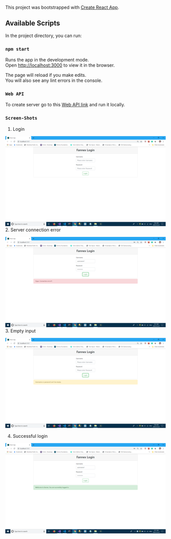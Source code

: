 This project was bootstrapped with [Create React App](https://github.com/facebook/create-react-app).

## Available Scripts

In the project directory, you can run:

### `npm start`

Runs the app in the development mode.<br />
Open [http://localhost:3000](http://localhost:3000) to view it in the browser.

The page will reload if you make edits.<br />
You will also see any lint errors in the console.

### `Web API`
To create server go to this [Web API link](https://github.com/parth280197/FannexApi) and run it locally.

### `Screen-Shots`
1. Login

  ![Login-Page](./screen-shots/LoginPage.png)
2. Server connection error

  ![Server connection error](./screen-shots/ConnectionError.png)
3. Empty input

  ![Empty input](./screen-shots/EmptyInput.png)
  
4. Successful login

  ![SuccessfulLogin](./screen-shots/SuccessfulLogin.png)
